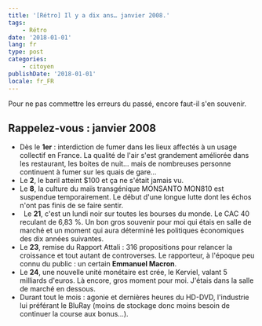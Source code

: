 ```yaml
---
title: '[Rétro] Il y a dix ans… janvier 2008.'
tags:
    - Rétro
date: '2018-01-01'
lang: fr
type: post
categories:
    - citoyen
publishDate: '2018-01-01'
locale: fr_FR
---
```


Pour ne pas commettre les erreurs du passé, encore faut-il s'en souvenir.

<!-- more -->

## Rappelez-vous : janvier 2008

*   Dès le **1er** : interdiction de fumer dans les lieux affectés à un usage collectif en France. La qualité de l'air s'est grandement améliorée dans les restaurant, les boites de nuit… mais de nombreuses personne continuent à fumer sur les quais de gare…
*   Le **2**, le baril atteint $100 et ça ne s'était jamais vu.
*   Le **8**, la culture du maïs transgénique MONSANTO MON810 est suspendue temporairement. Le début d'une longue lutte dont les échos n'ont pas finis de se faire sentir.
*   Le **21**, c'est un lundi noir sur toutes les bourses du monde. Le CAC 40 reculant de 6,83 %. Un bon gros souvenir pour moi qui étais en salle de marché et un moment qui aura déterminé les politiques économiques des dix années suivantes.
*   Le **23**, remise du Rapport Attali : 316 propositions pour relancer la croissance et tout autant de controverses. Le rapporteur, à l'époque peu connu du public : un certain **Emmanuel Macron**.
*   Le **24**, une nouvelle unité monétaire est crée, le Kerviel, valant 5 milliards d'euros. Là encore, gros moment pour moi. J'étais dans la salle de marché en dessous.
*   Durant tout le mois : agonie et dernières heures du HD-DVD, l'industrie lui préférant le BluRay (moins de stockage donc moins besoin de continuer la course aux bonus…).
